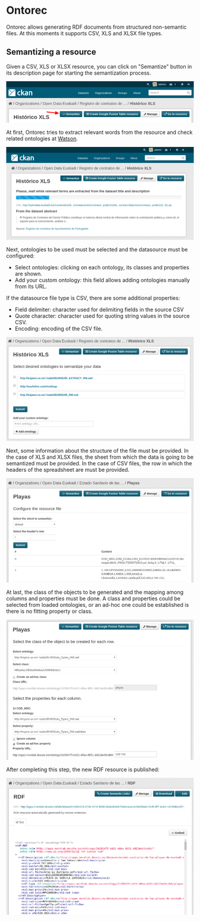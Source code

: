 Ontorec
=======

Ontorec allows generating RDF documents from structured non-semantic files. At this moments it supports CSV, XLS and XLSX file types.

Semantizing a resource
--------------------

Given a CSV, XLS or XLSX resource, you can click on "Semantize" button in its description page for starting the semantization process.

![Semantize Button](img/semantize_button.png)

At first, Ontorec tries to extract relevant words from the resource and check related ontologies at [Watson](http://watson.kmi.open.ac.uk/WatsonWUI/).

![Loading](img/loading.png)

Next, ontologies to be used must be selected and the datasource must be configured:

* Select ontologies: clicking on each ontology, its classes and properties are shown.
* Add your custom ontology: this field allows adding ontologies manually from its URL.

If the datasource file type is CSV, there are some additional properties:

* Field delimiter: character used for delimiting fields in the source CSV
* Quote character: character used for quoting string values in the source CSV.
* Encoding: encoding of the CSV file.

![Configuration](img/configuration.png)

Next, some information about the structure of the file must be provided. In the case of XLS and XLSX files, the sheet from which the data is going to be semantized must be provided. In the case of CSV files, the row in which the headers of the spreadsheet are must be provided.

![Sheets and headers](img/headers-sheet.png)

At last, the class of the objects to be generated and the mapping among columns and properties must be done.
A class and properties could be selected from loaded ontologies, or an ad-hoc one could be established is there is no fitting property or class.

![Mapping](img/mapping.png)

After completing this step, the new RDF resource is published:

![Resource](img/rdf.png)
